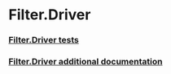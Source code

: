# Filter.Driver
### [Filter.Driver tests](testref/filter-driver-tests.md)
### [Filter.Driver additional documentation](testref/filter-driver-additional-documentation.md)
